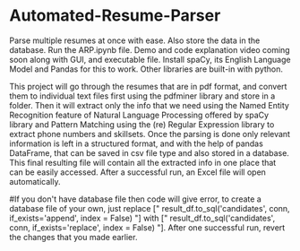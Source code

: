 # Automated-Resume-Parser
Parse multiple resumes at once with ease. Also store the data in the database. Run the ARP.ipynb file.
Demo and code explanation video coming soon along with GUI, and executable file.
Install spaCy, its English Language Model and Pandas for this to work. Other libraries are built-in with python.

This project will go through the resumes that are in pdf format, and convert them to individual text files first using the pdfminer library and store in a folder. Then it will extract only the info that we need using the Named Entity Recognition feature of Natural Language Processing offered by spaCy library and Pattern Matching using the (re) Regular Expression library to extract phone numbers and skillsets. Once the parsing is done only relevant information is left in a structured format, and with the help of pandas DataFrame, that can be saved in csv file type and also stored in a database. This final resulting file will contain all the extracted info in one place that can be easily accessed. After a successful run, an Excel file will open automatically.


#If you don't have database file then code will give error, to create a database file of your own, just replace [" result_df.to_sql('candidates', conn, if_exists='append', index = False) "] with [" result_df.to_sql('candidates', conn, if_exists='replace', index = False) "]. After one successful run, revert the changes that you made earlier.
